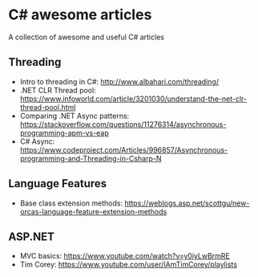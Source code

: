 # C# awesome articles
A collection of awesome and useful C# articles

## Threading
- Intro to threading in C#: http://www.albahari.com/threading/
- .NET CLR Thread pool: https://www.infoworld.com/article/3201030/understand-the-net-clr-thread-pool.html
- Comparing .NET Async patterns: https://stackoverflow.com/questions/11276314/asynchronous-programming-apm-vs-eap
- C# Async: https://www.codeproject.com/Articles/996857/Asynchronous-programming-and-Threading-in-Csharp-N

## Language Features
- Base class extension methods: https://weblogs.asp.net/scottgu/new-orcas-language-feature-extension-methods

## ASP.NET
- MVC basics: https://www.youtube.com/watch?v=y0iyLwBrmRE
- Tim Corey: https://www.youtube.com/user/IAmTimCorey/playlists
